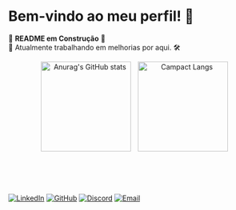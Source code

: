 # Bem-vindo ao meu perfil! 👋

🚧 **README em Construção** 🚧  
🔧 Atualmente trabalhando em melhorias por aqui. 🛠️

<div align="center">
<img height="180vh" src="https://github-readme-stats.vercel.app/api?username=lucastoledo95&show_icons=true&theme=radical&locale=pt-br&hide=include_all_commits" alt="Anurag's GitHub stats" style="margin-right: 10px;" /> 
<img height="180vh" src="https://github-readme-stats.vercel.app/api/top-langs/?username=lucastoledo95&layout=compact&show_icons=true&theme=radical&locale=pt-br" alt="Campact Langs" />
</div>

<br><br><br><br>
[![LinkedIn](https://img.shields.io/badge/-LinkedIn-blue?style=flat-square&logo=Linkedin&logoColor=white&link=https://www.linkedin.com/in/lucas-morreto)](https://www.linkedin.com/in/lucas-morreto)
[![GitHub](https://img.shields.io/badge/-GitHub-000?style=flat-square&logo=github&logoColor=white&link=https://github.com/lucastoledo95)](https://github.com/lucastoledo95)
[![Discord](https://img.shields.io/badge/-Discord-5865F2?style=flat-square&logo=discord&logoColor=white&link=https://discord.com/users/139920585047146496)](https://discord.com/users/139920585047146496)
[![Email](https://img.shields.io/badge/-Email-c14438?style=flat-square&logo=gmail&logoColor=white&link=mailto:lucas.t.moretto@gmail.com)](mailto:lucas.t.moretto@gmail.com)

